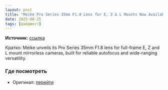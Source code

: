 ```yaml
---
layout: post
title: "Meike Pro Series 35mm F1.8 Lens for E, Z & L Mounts Now Available"
date: 2025-08-25
tags: [дайджест]
---
```


**Источник:** [ссылка](https://www.ephotozine.com/article/meike-pro-series-35mm-f1-8-lens-for-e--z---l-mounts-now-available-37257)

Кратко: Meike unveils its Pro Series 35mm F1.8 lens for full-frame E, Z and L mount mirrorless cameras, built for reliable autofocus and wide-ranging versatility.

### Где посмотреть
- Оригинал: [перейти]({link})
